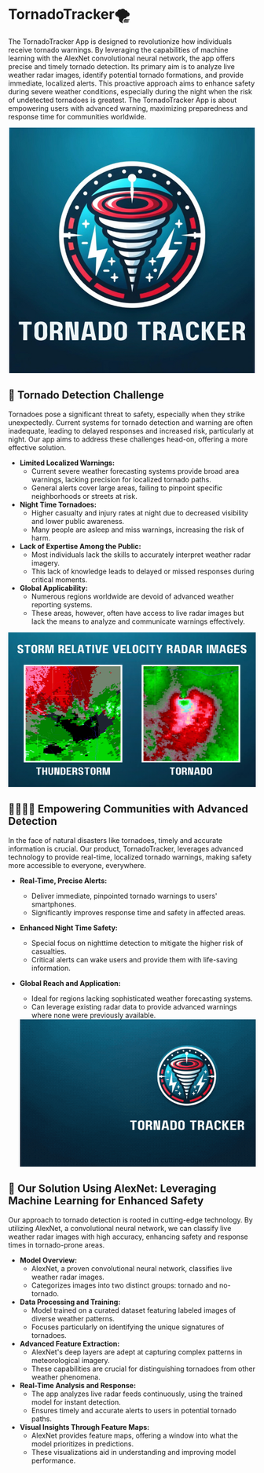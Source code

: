# TornadoTracker🌪️

The TornadoTracker App is designed to revolutionize how individuals receive tornado warnings. By leveraging the capabilities of machine learning with the AlexNet convolutional neural network, the app offers precise and timely tornado detection. Its primary aim is to analyze live weather radar images, identify potential tornado formations, and provide immediate, localized alerts. This proactive approach aims to enhance safety during severe weather conditions, especially during the night when the risk of undetected tornadoes is greatest. The TornadoTracker App is about empowering users with advanced warning, maximizing preparedness and response time for communities worldwide.

<div align="center"> <img src="https://github.com/cam-alvarez/tornado-tracker/blob/main/assets/Tornadotrackerlogo.png"> </div>

## 🚨 Tornado Detection Challenge
Tornadoes pose a significant threat to safety, especially when they strike unexpectedly. Current systems for tornado detection and warning are often inadequate, leading to delayed responses and increased risk, particularly at night. Our app aims to address these challenges head-on, offering a more effective solution.

- **Limited Localized Warnings:** 
  - Current severe weather forecasting systems provide broad area warnings, lacking precision for localized tornado paths.
  - General alerts cover large areas, failing to pinpoint specific neighborhoods or streets at risk.
- **Night Time Tornadoes:** 
  - Higher casualty and injury rates at night due to decreased visibility and lower public awareness.
  - Many people are asleep and miss warnings, increasing the risk of harm.
- **Lack of Expertise Among the Public:** 
  - Most individuals lack the skills to accurately interpret weather radar imagery.
  - This lack of knowledge leads to delayed or missed responses during critical moments.
- **Global Applicability:** 
  - Numerous regions worldwide are devoid of advanced weather reporting systems.
  - These areas, however, often have access to live radar images but lack the means to analyze and communicate warnings effectively.

 <div align="center"> <img src="https://github.com/cam-alvarez/tornado-tracker/blob/main/assets/Storm-relative-velocity%20radar-images.png"> </div>
 

## 👨‍👩‍👦‍👦 Empowering Communities with Advanced Detection
In the face of natural disasters like tornadoes, timely and accurate information is crucial. Our product, TornadoTracker, leverages advanced technology to provide real-time, localized tornado warnings, making safety more accessible to everyone, everywhere.

- **Real-Time, Precise Alerts:** 
  - Deliver immediate, pinpointed tornado warnings to users' smartphones.
  - Significantly improves response time and safety in affected areas.
- **Enhanced Night Time Safety:** 
  - Special focus on nighttime detection to mitigate the higher risk of casualties.
  - Critical alerts can wake users and provide them with life-saving information.
- **Global Reach and Application:** 
  - Ideal for regions lacking sophisticated weather forecasting systems.
  - Can leverage existing radar data to provide advanced warnings where none were previously available.
    
  <div align="center"> <img src="https://github.com/cam-alvarez/tornado-tracker/blob/main/assets/tornadotrackermockup%20(1).gif"> </div>

## 🤖 Our Solution Using AlexNet: Leveraging Machine Learning for Enhanced Safety
Our approach to tornado detection is rooted in cutting-edge technology. By utilizing AlexNet, a convolutional neural network, we can classify live weather radar images with high accuracy, enhancing safety and response times in tornado-prone areas.

- **Model Overview:** 
  - AlexNet, a proven convolutional neural network, classifies live weather radar images.
  - Categorizes images into two distinct groups: tornado and no-tornado.
- **Data Processing and Training:** 
  - Model trained on a curated dataset featuring labeled images of diverse weather patterns.
  - Focuses particularly on identifying the unique signatures of tornadoes.
- **Advanced Feature Extraction:** 
  - AlexNet's deep layers are adept at capturing complex patterns in meteorological imagery.
  - These capabilities are crucial for distinguishing tornadoes from other weather phenomena.
- **Real-Time Analysis and Response:** 
  - The app analyzes live radar feeds continuously, using the trained model for instant detection.
  - Ensures timely and accurate alerts to users in potential tornado paths.
- **Visual Insights Through Feature Maps:** 
  - AlexNet provides feature maps, offering a window into what the model prioritizes in predictions.
  - These visualizations aid in understanding and improving model performance.
